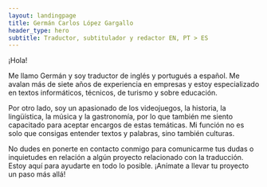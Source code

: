 ```yaml
---
layout: landingpage
title: Germán Carlos López Gargallo
header_type: hero
subtitle: Traductor, subtitulador y redactor EN, PT > ES
---
```


¡Hola!

Me llamo Germán y soy traductor de inglés y portugués a español. Me avalan más de siete años de experiencia en empresas y estoy especializado en textos informáticos, técnicos, de turismo y sobre educación.

Por otro lado, soy un apasionado de los videojuegos, la historia, la lingüística, la música y la gastronomía, por lo que también me siento capacitado para aceptar encargos de estas temáticas.
Mi función no es solo que consigas entender textos y palabras, sino también culturas.

No dudes en ponerte en contacto conmigo para comunicarme tus dudas o inquietudes en relación a algún proyecto relacionado con la traducción. Estoy aquí para ayudarte en todo lo posible. ¡Anímate a llevar tu proyecto un paso más allá!
